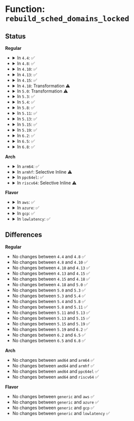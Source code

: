 # Function: <code>rebuild_sched_domains_locked</code>

## Status
<b>Regular</b>
<ul>
<li>
<details>
<summary>In <code>4.4</code>: ✅</summary>

```c
void rebuild_sched_domains_locked();
```

**Collision:** Unique Static

**Inline:** No

**Transformation:** False

**Instances:**

```
In kernel/cpuset.c (ffffffff8111ad10)
Location: kernel/cpuset.c:800
Inline: False
Direct callers:
  - kernel/cpuset.c:cpuset_write_s64
  - kernel/cpuset.c:update_flag
  - kernel/cpuset.c:cpuset_write_resmask
  - kernel/cpuset.c:rebuild_sched_domains
```
**Symbols:**

```
ffffffff8111ad10-ffffffff8111ad84: rebuild_sched_domains_locked (STB_LOCAL)
```
</details>
</li>
<li>
<details>
<summary>In <code>4.8</code>: ✅</summary>

```c
void rebuild_sched_domains_locked();
```

**Collision:** Unique Static

**Inline:** No

**Transformation:** False

**Instances:**

```
In kernel/cpuset.c (ffffffff81122be0)
Location: kernel/cpuset.c:811
Inline: False
Direct callers:
  - kernel/cpuset.c:cpuset_write_resmask
  - kernel/cpuset.c:cpuset_write_s64
  - kernel/cpuset.c:update_flag
  - kernel/cpuset.c:rebuild_sched_domains
```
**Symbols:**

```
ffffffff81122be0-ffffffff81122c54: rebuild_sched_domains_locked (STB_LOCAL)
```
</details>
</li>
<li>
<details>
<summary>In <code>4.10</code>: ✅</summary>

```c
void rebuild_sched_domains_locked();
```

**Collision:** Unique Static

**Inline:** No

**Transformation:** False

**Instances:**

```
In kernel/cpuset.c (ffffffff8112cca0)
Location: kernel/cpuset.c:811
Inline: False
Direct callers:
  - kernel/cpuset.c:cpuset_write_resmask
  - kernel/cpuset.c:cpuset_write_s64
  - kernel/cpuset.c:update_flag
  - kernel/cpuset.c:rebuild_sched_domains
```
**Symbols:**

```
ffffffff8112cca0-ffffffff8112cd15: rebuild_sched_domains_locked (STB_LOCAL)
```
</details>
</li>
<li>
<details>
<summary>In <code>4.13</code>: ✅</summary>

```c
void rebuild_sched_domains_locked();
```

**Collision:** Unique Static

**Inline:** No

**Transformation:** False

**Instances:**

```
In kernel/cgroup/cpuset.c (ffffffff8112dee0)
Location: kernel/cgroup/cpuset.c:814
Inline: False
Direct callers:
  - kernel/cgroup/cpuset.c:cpuset_write_resmask
  - kernel/cgroup/cpuset.c:cpuset_write_s64
  - kernel/cgroup/cpuset.c:update_flag
  - kernel/cgroup/cpuset.c:rebuild_sched_domains
```
**Symbols:**

```
ffffffff8112dee0-ffffffff8112df55: rebuild_sched_domains_locked (STB_LOCAL)
```
</details>
</li>
<li>
<details>
<summary>In <code>4.15</code>: ✅</summary>

```c
void rebuild_sched_domains_locked();
```

**Collision:** Unique Static

**Inline:** No

**Transformation:** False

**Instances:**

```
In kernel/cgroup/cpuset.c (ffffffff8113aa70)
Location: kernel/cgroup/cpuset.c:826
Inline: False
Direct callers:
  - kernel/cgroup/cpuset.c:cpuset_write_resmask
  - kernel/cgroup/cpuset.c:cpuset_write_s64
  - kernel/cgroup/cpuset.c:update_flag
  - kernel/cgroup/cpuset.c:rebuild_sched_domains
```
**Symbols:**

```
ffffffff8113aa70-ffffffff8113aae5: rebuild_sched_domains_locked (STB_LOCAL)
```
</details>
</li>
<li>
<details>
<summary>In <code>4.18</code>: Transformation ⚠️</summary>

```c
void rebuild_sched_domains_locked();
```

**Collision:** Unique Static

**Inline:** No

**Transformation:** True

**Instances:**

```
In kernel/cgroup/cpuset.c (0)
Location: kernel/cgroup/cpuset.c:827
Inline: False
Direct callers:
  - kernel/cgroup/cpuset.c:cpuset_write_resmask
  - kernel/cgroup/cpuset.c:cpuset_write_s64
  - kernel/cgroup/cpuset.c:update_flag
  - kernel/cgroup/cpuset.c:rebuild_sched_domains
```
**Symbols:**

```
ffffffff81149a60-ffffffff81149f3a: rebuild_sched_domains_locked (STB_LOCAL)
ffffffff8114c26b-ffffffff8114c291: rebuild_sched_domains_locked.cold.31 (STB_LOCAL)
```
</details>
</li>
<li>
<details>
<summary>In <code>5.0</code>: Transformation ⚠️</summary>

```c
void rebuild_sched_domains_locked();
```

**Collision:** Unique Static

**Inline:** No

**Transformation:** True

**Instances:**

```
In kernel/cgroup/cpuset.c (0)
Location: kernel/cgroup/cpuset.c:947
Inline: False
Direct callers:
  - kernel/cgroup/cpuset.c:cpuset_write_s64
  - kernel/cgroup/cpuset.c:update_prstate
  - kernel/cgroup/cpuset.c:update_flag
  - kernel/cgroup/cpuset.c:update_cpumasks_hier
  - kernel/cgroup/cpuset.c:rebuild_sched_domains
```
**Symbols:**

```
ffffffff81155750-ffffffff81155cfb: rebuild_sched_domains_locked (STB_LOCAL)
ffffffff81158e9b-ffffffff81158ec2: rebuild_sched_domains_locked.cold.37 (STB_LOCAL)
```
</details>
</li>
<li>
<details>
<summary>In <code>5.3</code>: ✅</summary>

```c
void rebuild_sched_domains_locked();
```

**Collision:** Unique Static

**Inline:** No

**Transformation:** False

**Instances:**

```
In kernel/cgroup/cpuset.c (ffffffff81163000)
Location: kernel/cgroup/cpuset.c:908
Inline: False
Direct callers:
  - kernel/cgroup/cpuset.c:cpuset_write_s64
  - kernel/cgroup/cpuset.c:update_prstate
  - kernel/cgroup/cpuset.c:update_flag
  - kernel/cgroup/cpuset.c:update_cpumasks_hier
  - kernel/cgroup/cpuset.c:rebuild_sched_domains
```
**Symbols:**

```
ffffffff81163000-ffffffff811630a8: rebuild_sched_domains_locked (STB_LOCAL)
```
</details>
</li>
<li>
<details>
<summary>In <code>5.4</code>: ✅</summary>

```c
void rebuild_sched_domains_locked();
```

**Collision:** Unique Static

**Inline:** No

**Transformation:** False

**Instances:**

```
In kernel/cgroup/cpuset.c (ffffffff8116ed00)
Location: kernel/cgroup/cpuset.c:982
Inline: False
Direct callers:
  - kernel/cgroup/cpuset.c:cpuset_write_s64
  - kernel/cgroup/cpuset.c:update_prstate
  - kernel/cgroup/cpuset.c:update_flag
  - kernel/cgroup/cpuset.c:update_cpumasks_hier
  - kernel/cgroup/cpuset.c:rebuild_sched_domains
```
**Symbols:**

```
ffffffff8116ed00-ffffffff8116eed0: rebuild_sched_domains_locked (STB_LOCAL)
```
</details>
</li>
<li>
<details>
<summary>In <code>5.8</code>: ✅</summary>

```c
void rebuild_sched_domains_locked();
```

**Collision:** Unique Static

**Inline:** No

**Transformation:** False

**Instances:**

```
In kernel/cgroup/cpuset.c (ffffffff8117ff60)
Location: kernel/cgroup/cpuset.c:984
Inline: False
Direct callers:
  - kernel/cgroup/cpuset.c:cpuset_hotplug_workfn
  - kernel/cgroup/cpuset.c:cpuset_write_s64
  - kernel/cgroup/cpuset.c:update_prstate
  - kernel/cgroup/cpuset.c:update_flag
  - kernel/cgroup/cpuset.c:update_cpumasks_hier
```
**Symbols:**

```
ffffffff8117ff60-ffffffff81180041: rebuild_sched_domains_locked (STB_LOCAL)
```
</details>
</li>
<li>
<details>
<summary>In <code>5.11</code>: ✅</summary>

```c
void rebuild_sched_domains_locked();
```

**Collision:** Unique Static

**Inline:** No

**Transformation:** False

**Instances:**

```
In kernel/cgroup/cpuset.c (ffffffff8117d060)
Location: kernel/cgroup/cpuset.c:984
Inline: False
Direct callers:
  - kernel/cgroup/cpuset.c:cpuset_hotplug_workfn
  - kernel/cgroup/cpuset.c:cpuset_write_s64
  - kernel/cgroup/cpuset.c:update_prstate
  - kernel/cgroup/cpuset.c:update_flag
  - kernel/cgroup/cpuset.c:update_cpumasks_hier
```
**Symbols:**

```
ffffffff8117d060-ffffffff8117d1be: rebuild_sched_domains_locked (STB_LOCAL)
```
</details>
</li>
<li>
<details>
<summary>In <code>5.13</code>: ✅</summary>

```c
void rebuild_sched_domains_locked();
```

**Collision:** Unique Static

**Inline:** No

**Transformation:** False

**Instances:**

```
In kernel/cgroup/cpuset.c (ffffffff8117c1e0)
Location: kernel/cgroup/cpuset.c:984
Inline: False
Direct callers:
  - kernel/cgroup/cpuset.c:cpuset_hotplug_workfn
  - kernel/cgroup/cpuset.c:cpuset_write_s64
  - kernel/cgroup/cpuset.c:update_prstate
  - kernel/cgroup/cpuset.c:update_flag
  - kernel/cgroup/cpuset.c:update_cpumasks_hier
```
**Symbols:**

```
ffffffff8117c1e0-ffffffff8117c442: rebuild_sched_domains_locked (STB_LOCAL)
```
</details>
</li>
<li>
<details>
<summary>In <code>5.15</code>: ✅</summary>

```c
void rebuild_sched_domains_locked();
```

**Collision:** Unique Static

**Inline:** No

**Transformation:** False

**Instances:**

```
In kernel/cgroup/cpuset.c (ffffffff811a3d70)
Location: kernel/cgroup/cpuset.c:1012
Inline: False
Direct callers:
  - kernel/cgroup/cpuset.c:cpuset_hotplug_workfn
  - kernel/cgroup/cpuset.c:cpuset_write_s64
  - kernel/cgroup/cpuset.c:update_prstate
  - kernel/cgroup/cpuset.c:update_flag
  - kernel/cgroup/cpuset.c:update_cpumasks_hier
```
**Symbols:**

```
ffffffff811a3d70-ffffffff811a3fd2: rebuild_sched_domains_locked (STB_LOCAL)
```
</details>
</li>
<li>
<details>
<summary>In <code>5.19</code>: ✅</summary>

```c
void rebuild_sched_domains_locked();
```

**Collision:** Unique Static

**Inline:** No

**Transformation:** False

**Instances:**

```
In kernel/cgroup/cpuset.c (ffffffff811d5650)
Location: kernel/cgroup/cpuset.c:1052
Inline: False
Direct callers:
  - kernel/cgroup/cpuset.c:cpuset_hotplug_workfn
  - kernel/cgroup/cpuset.c:cpuset_write_s64
  - kernel/cgroup/cpuset.c:update_prstate
  - kernel/cgroup/cpuset.c:update_flag
  - kernel/cgroup/cpuset.c:update_flag
  - kernel/cgroup/cpuset.c:update_cpumasks_hier
```
**Symbols:**

```
ffffffff811d5650-ffffffff811d58d9: rebuild_sched_domains_locked (STB_LOCAL)
```
</details>
</li>
<li>
<details>
<summary>In <code>6.2</code>: ✅</summary>

```c
void rebuild_sched_domains_locked();
```

**Collision:** Unique Static

**Inline:** No

**Transformation:** False

**Instances:**

```
In kernel/cgroup/cpuset.c (ffffffff81219cc0)
Location: kernel/cgroup/cpuset.c:1139
Inline: False
Direct callers:
  - kernel/cgroup/cpuset.c:cpuset_hotplug_workfn
  - kernel/cgroup/cpuset.c:cpuset_write_s64
  - kernel/cgroup/cpuset.c:update_prstate
  - kernel/cgroup/cpuset.c:update_flag
  - kernel/cgroup/cpuset.c:update_flag
  - kernel/cgroup/cpuset.c:update_cpumasks_hier
```
**Symbols:**

```
ffffffff81219cc0-ffffffff81219f49: rebuild_sched_domains_locked (STB_LOCAL)
```
</details>
</li>
<li>
<details>
<summary>In <code>6.5</code>: ✅</summary>

```c
void rebuild_sched_domains_locked();
```

**Collision:** Unique Static

**Inline:** No

**Transformation:** False

**Instances:**

```
In kernel/cgroup/cpuset.c (ffffffff8122fb60)
Location: kernel/cgroup/cpuset.c:1142
Inline: False
Direct callers:
  - kernel/cgroup/cpuset.c:cpuset_hotplug_workfn
  - kernel/cgroup/cpuset.c:cpuset_write_s64
  - kernel/cgroup/cpuset.c:update_prstate
  - kernel/cgroup/cpuset.c:update_flag
  - kernel/cgroup/cpuset.c:update_flag
  - kernel/cgroup/cpuset.c:update_cpumasks_hier
```
**Symbols:**

```
ffffffff8122fb60-ffffffff8122fde9: rebuild_sched_domains_locked (STB_LOCAL)
```
</details>
</li>
<li>
<details>
<summary>In <code>6.8</code>: ✅</summary>

```c
void rebuild_sched_domains_locked();
```

**Collision:** Unique Static

**Inline:** No

**Transformation:** False

**Instances:**

```
In kernel/cgroup/cpuset.c (ffffffff81248530)
Location: kernel/cgroup/cpuset.c:1206
Inline: False
Direct callers:
  - kernel/cgroup/cpuset.c:cpuset_hotplug_workfn
  - kernel/cgroup/cpuset.c:cpuset_write_s64
  - kernel/cgroup/cpuset.c:update_flag
  - kernel/cgroup/cpuset.c:update_flag
  - kernel/cgroup/cpuset.c:update_cpumasks_hier
  - kernel/cgroup/cpuset.c:update_partition_sd_lb
  - kernel/cgroup/cpuset.c:update_partition_sd_lb
```
**Symbols:**

```
ffffffff81248530-ffffffff812487d2: rebuild_sched_domains_locked (STB_LOCAL)
```
</details>
</li>
</ul>
<b>Arch</b>
<ul>
<li>
<details>
<summary>In <code>arm64</code>: ✅</summary>

```c
void rebuild_sched_domains_locked();
```

**Collision:** Unique Static

**Inline:** No

**Transformation:** False

**Instances:**

```
In kernel/cgroup/cpuset.c (ffff8000101e16d0)
Location: kernel/cgroup/cpuset.c:982
Inline: False
Direct callers:
  - kernel/cgroup/cpuset.c:cpuset_write_s64
  - kernel/cgroup/cpuset.c:update_prstate
  - kernel/cgroup/cpuset.c:update_flag
  - kernel/cgroup/cpuset.c:update_cpumasks_hier
  - kernel/cgroup/cpuset.c:rebuild_sched_domains
```
**Symbols:**

```
ffff8000101e16d0-ffff8000101e1924: rebuild_sched_domains_locked (STB_LOCAL)
```
</details>
</li>
<li>
<details>
<summary>In <code>armhf</code>: Selective Inline ⚠️</summary>

```c
void rebuild_sched_domains_locked();
```

**Collision:** Unique Static

**Inline:** Selective

**Transformation:** False

**Instances:**

```
In kernel/cgroup/cpuset.c (c04229b4)
Location: kernel/cgroup/cpuset.c:982
Inline: True
Direct callers:
  - kernel/cgroup/cpuset.c:cpuset_write_s64
  - kernel/cgroup/cpuset.c:update_prstate
  - kernel/cgroup/cpuset.c:update_flag
  - kernel/cgroup/cpuset.c:update_cpumasks_hier
  - kernel/cgroup/cpuset.c:rebuild_sched_domains
```
**Symbols:**

```
c04229b4-c0422c00: rebuild_sched_domains_locked (STB_LOCAL)
```
</details>
</li>
<li>
<details>
<summary>In <code>ppc64el</code>: ✅</summary>

```c
void rebuild_sched_domains_locked();
```

**Collision:** Unique Static

**Inline:** No

**Transformation:** False

**Instances:**

```
In kernel/cgroup/cpuset.c (c000000000251b80)
Location: kernel/cgroup/cpuset.c:982
Inline: False
Direct callers:
  - kernel/cgroup/cpuset.c:cpuset_write_s64
  - kernel/cgroup/cpuset.c:update_prstate
  - kernel/cgroup/cpuset.c:update_flag
  - kernel/cgroup/cpuset.c:update_cpumasks_hier
  - kernel/cgroup/cpuset.c:rebuild_sched_domains
```
**Symbols:**

```
c000000000251b80-c000000000251e5c: rebuild_sched_domains_locked (STB_LOCAL)
```
</details>
</li>
<li>
<details>
<summary>In <code>riscv64</code>: Selective Inline ⚠️</summary>

```c
void rebuild_sched_domains_locked();
```

**Collision:** Unique Static

**Inline:** Selective

**Transformation:** False

**Instances:**

```
In kernel/cgroup/cpuset.c (ffffffe000157b48)
Location: kernel/cgroup/cpuset.c:982
Inline: True
Direct callers:
  - kernel/cgroup/cpuset.c:cpuset_write_s64
  - kernel/cgroup/cpuset.c:update_prstate
  - kernel/cgroup/cpuset.c:update_flag
  - kernel/cgroup/cpuset.c:update_cpumasks_hier
  - kernel/cgroup/cpuset.c:rebuild_sched_domains
```
**Symbols:**

```
ffffffe000157b48-ffffffe000157cea: rebuild_sched_domains_locked (STB_LOCAL)
```
</details>
</li>
</ul>
<b>Flavor</b>
<ul>
<li>
<details>
<summary>In <code>aws</code>: ✅</summary>

```c
void rebuild_sched_domains_locked();
```

**Collision:** Unique Static

**Inline:** No

**Transformation:** False

**Instances:**

```
In kernel/cgroup/cpuset.c (ffffffff81167320)
Location: kernel/cgroup/cpuset.c:982
Inline: False
Direct callers:
  - kernel/cgroup/cpuset.c:cpuset_write_s64
  - kernel/cgroup/cpuset.c:update_prstate
  - kernel/cgroup/cpuset.c:update_flag
  - kernel/cgroup/cpuset.c:update_cpumasks_hier
  - kernel/cgroup/cpuset.c:rebuild_sched_domains
```
**Symbols:**

```
ffffffff81167320-ffffffff811674f0: rebuild_sched_domains_locked (STB_LOCAL)
```
</details>
</li>
<li>
<details>
<summary>In <code>azure</code>: ✅</summary>

```c
void rebuild_sched_domains_locked();
```

**Collision:** Unique Static

**Inline:** No

**Transformation:** False

**Instances:**

```
In kernel/cgroup/cpuset.c (ffffffff8115a550)
Location: kernel/cgroup/cpuset.c:982
Inline: False
Direct callers:
  - kernel/cgroup/cpuset.c:cpuset_write_s64
  - kernel/cgroup/cpuset.c:update_prstate
  - kernel/cgroup/cpuset.c:update_flag
  - kernel/cgroup/cpuset.c:update_cpumasks_hier
  - kernel/cgroup/cpuset.c:rebuild_sched_domains
```
**Symbols:**

```
ffffffff8115a550-ffffffff8115a720: rebuild_sched_domains_locked (STB_LOCAL)
```
</details>
</li>
<li>
<details>
<summary>In <code>gcp</code>: ✅</summary>

```c
void rebuild_sched_domains_locked();
```

**Collision:** Unique Static

**Inline:** No

**Transformation:** False

**Instances:**

```
In kernel/cgroup/cpuset.c (ffffffff811650f0)
Location: kernel/cgroup/cpuset.c:982
Inline: False
Direct callers:
  - kernel/cgroup/cpuset.c:cpuset_write_s64
  - kernel/cgroup/cpuset.c:update_prstate
  - kernel/cgroup/cpuset.c:update_flag
  - kernel/cgroup/cpuset.c:update_cpumasks_hier
  - kernel/cgroup/cpuset.c:rebuild_sched_domains
```
**Symbols:**

```
ffffffff811650f0-ffffffff811652c0: rebuild_sched_domains_locked (STB_LOCAL)
```
</details>
</li>
<li>
<details>
<summary>In <code>lowlatency</code>: ✅</summary>

```c
void rebuild_sched_domains_locked();
```

**Collision:** Unique Static

**Inline:** No

**Transformation:** False

**Instances:**

```
In kernel/cgroup/cpuset.c (ffffffff811725a0)
Location: kernel/cgroup/cpuset.c:982
Inline: False
Direct callers:
  - kernel/cgroup/cpuset.c:cpuset_write_s64
  - kernel/cgroup/cpuset.c:update_prstate
  - kernel/cgroup/cpuset.c:update_flag
  - kernel/cgroup/cpuset.c:update_cpumasks_hier
  - kernel/cgroup/cpuset.c:rebuild_sched_domains
```
**Symbols:**

```
ffffffff811725a0-ffffffff811727d0: rebuild_sched_domains_locked (STB_LOCAL)
```
</details>
</li>
</ul>

## Differences
<b>Regular</b>
<ul>
<li>
No changes between <code>4.4</code> and <code>4.8</code> ✅
</li>
<li>
No changes between <code>4.8</code> and <code>4.10</code> ✅
</li>
<li>
No changes between <code>4.10</code> and <code>4.13</code> ✅
</li>
<li>
No changes between <code>4.13</code> and <code>4.15</code> ✅
</li>
<li>
No changes between <code>4.15</code> and <code>4.18</code> ✅
</li>
<li>
No changes between <code>4.18</code> and <code>5.0</code> ✅
</li>
<li>
No changes between <code>5.0</code> and <code>5.3</code> ✅
</li>
<li>
No changes between <code>5.3</code> and <code>5.4</code> ✅
</li>
<li>
No changes between <code>5.4</code> and <code>5.8</code> ✅
</li>
<li>
No changes between <code>5.8</code> and <code>5.11</code> ✅
</li>
<li>
No changes between <code>5.11</code> and <code>5.13</code> ✅
</li>
<li>
No changes between <code>5.13</code> and <code>5.15</code> ✅
</li>
<li>
No changes between <code>5.15</code> and <code>5.19</code> ✅
</li>
<li>
No changes between <code>5.19</code> and <code>6.2</code> ✅
</li>
<li>
No changes between <code>6.2</code> and <code>6.5</code> ✅
</li>
<li>
No changes between <code>6.5</code> and <code>6.8</code> ✅
</li>
</ul>
<b>Arch</b>
<ul>
<li>
No changes between <code>amd64</code> and <code>arm64</code> ✅
</li>
<li>
No changes between <code>amd64</code> and <code>armhf</code> ✅
</li>
<li>
No changes between <code>amd64</code> and <code>ppc64el</code> ✅
</li>
<li>
No changes between <code>amd64</code> and <code>riscv64</code> ✅
</li>
</ul>
<b>Flavor</b>
<ul>
<li>
No changes between <code>generic</code> and <code>aws</code> ✅
</li>
<li>
No changes between <code>generic</code> and <code>azure</code> ✅
</li>
<li>
No changes between <code>generic</code> and <code>gcp</code> ✅
</li>
<li>
No changes between <code>generic</code> and <code>lowlatency</code> ✅
</li>
</ul>
